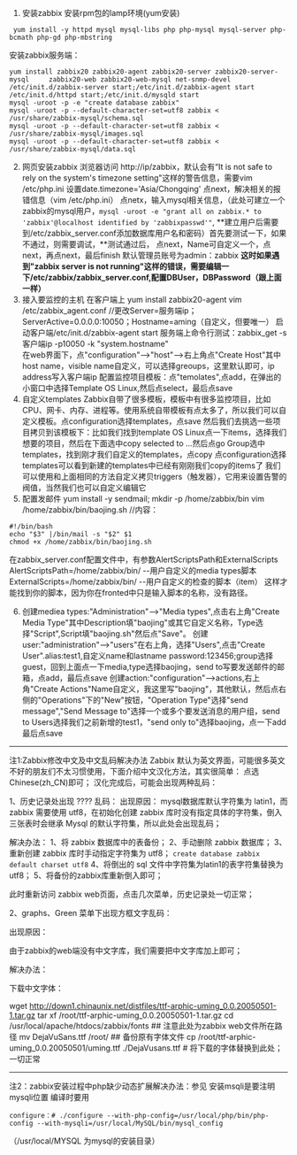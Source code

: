 1. 安装zabbix
 安装rpm包的lamp环境(yum安装)
 ```
  yum install -y httpd mysql mysql-libs php php-mysql mysql-server php-bcmath php-gd php-mbstring
 ```
 安装zabbix服务端：
 ```
yum install zabbix20 zabbix20-agent zabbix20-server zabbix20-server-mysql     zabbix20-web zabbix20-web-mysql net-snmp-devel
/etc/init.d/zabbix-server start;/etc/init.d/zabbix-agent start
/etc/init.d/httpd start;/etc/init.d/mysqld start
mysql -uroot -p -e "create database zabbix"
mysql -uroot -p --default-character-set=utf8 zabbix < /usr/share/zabbix-mysql/schema.sql
mysql -uroot -p --default-character-set=utf8 zabbix < /usr/share/zabbix-mysql/images.sql
mysql -uroot -p --default-character-set=utf8 zabbix < /usr/share/zabbix-mysql/data.sql
```
2. 网页安装zabbix
浏览器访问 http://ip/zabbix，默认会有“It is not safe to rely on the system's timezone setting"这样的警告信息，需要vim /etc/php.ini 设置date.timezone='Asia/Chongqing'
点next，解决相关的报错信息（vim /etc/php.ini）
点netx，输入mysql相关信息，（此处可建立一个zabbix的mysql用户，`mysql -uroot -e "grant all on zabbix.* to 'zabbix'@localhost identified by 'zabbixpasswd'"`,
**建立用户后需要到/etc/zabbix_server.conf添加数据库用户名和密码）首先要测试一下，如果不通过，则需要调试，**测试通过后，
点next，Name可自定义一个，点next，再点next，最后finish
默认管理员账号为admin：zabbix
**这时如果遇到"zabbix server is not running"这样的错误，需要编辑一下/etc/zabbix/zabbix_server.conf,配置DBUser，DBPassword（跟上面一样）**
3. 接入要监控的主机
在客户端上 yum install zabbix20-agent
vim /etc/zabbix_agent.conf //更改Server=服务端ip；ServerActive=0.0.0.0:10050；Hostname=aming（自定义，但要唯一）
启动客户端/etc/init.d/zabbix-agent start
服务端上命令行测试：zabbix_get -s 客户端ip -p10050 -k "system.hostname"</br>
在web界面下，点"configuration"-->"host"-->右上角点"Create Host"其中host name，visible name自定义，可以选择greoups，这里默认即可，ip address写入客户端ip
配置监控项目模板：点"temolates",点add，在弹出的小窗口中选择Template OS Linux,然后点select，最后点save
4. 自定义templates
Zabbix自带了很多模板，模板中有很多监控项目，比如CPU、网卡、内存、进程等。使用系统自带模板有点太多了，所以我们可以自定义模板。点configuration选择templates，点save
然后我们去挑选一些项目拷贝到该模板下：比如我们找到template OS Linux点一下items，选择我们想要的项目，然后在下面选中copy selected to ...然后点go
Group选中templates，找到刚才我们自定义的templates，点copy
点configuration选择templates可以看到新建的templates中已经有刚刚我们copy的items了
我们可以使用和上面相同的方法自定义拷贝triggers（触发器），它用来设置告警的阀值，当然我们也可以自定义编辑它
5. 配置发邮件
yum install -y sendmail;
mkdir -p /home/zabbix/bin
vim /home/zabbix/bin/baojing.sh  //内容：
```shell
#!/bin/bash
echo "$3" |/bin/mail -s "$2" $1
chmod +x /home/zabbix/bin/baojing.sh
```
在zabbix_server.conf配置文件中，有参数AlertScriptsPath和ExternalScripts
AlertScriptsPath=/home/zabbix/bin/ --用户自定义的media types脚本
ExternalScripts=/home/zabbix/bin/ --用户自定义的检查的脚本（item）
这样才能找到你的脚本，因为你在fronted中只是输入脚本的名称，没有路径。

6. 创建mediea types:"Administration"-->"Media types",点击右上角"Create Media Type"其中Description填"baojing"或其它自定义名称，Type选择"Script",Script填"baojing.sh"然后点"Save"。
创建user:"administration"-->"users"在右上角，选择"Users",点击"Create User".alias:test1,自定义name和lastname
password:123456;group选择guest，回到上面点一下media,type选择baojing，send to写要发送邮件的邮箱，点add，最后点save
创建action:"configuration"-->actions,右上角"Create Actions"Name自定义，我这里写"baojing"，其他默认，然后点右侧的"Operations"下的"New"按钮，"Operation Type"选择"send message","Send Message to"选择一个或多个要发送消息的用户组，send to Users选择我们之前新增的test1，"send only to"选择baojing，点一下add最后点save





-----------

注1:Zabbix修改中文及中文乱码解决办法
 Zabbix 默认为英文界面，可能很多英文不好的朋友们不太习惯使用，下面介绍中文汉化方法，其实很简单：
点选 Chinese(zh_CN)即可；
汉化完成后，可能会出现两种乱码：

1、历史记录处出现 ???? 乱码：
出现原因：
mysql数据库默认字符集为 latin1，而 zabbix 需要使用 utf8，在初始化创建 zabbix 库时没有指定具体的字符集，倒入三张表时会继承 Mysql 的默认字符集，所以此处会出现乱码；

解决办法：
1、将 zabbix 数据库中的表备份；
2、手动删除 zabbix 数据库；
3、重新创建 zabbix 库时手动指定字符集为 utf8；
  `create database zabbix default charset utf8`
4、将倒出的 sql 文件中字符集为latin1的表字符集替换为 utf8；
5、将备份的zabbix库重新倒入即可；

此时重新访问 zabbix web页面，点击几次菜单，历史记录处一切正常；

2、graphs、Green 菜单下出现方框文字乱码：

出现原因：

由于zabbix的web端没有中文字库，我们需要把中文字库加上即可；

解决办法：

下载中文字体：

wget http://down1.chinaunix.net/distfiles/ttf-arphic-uming_0.0.20050501-1.tar.gz
tar xf /root/ttf-arphic-uming_0.0.20050501-1.tar.gz
cd /usr/local/apache/htdocs/zabbix/fonts  ## 注意此处为zabbix web文件所在路径
mv DejaVuSans.ttf /root/        ## 备份原有字体文件
cp /root/ttf-arphic-uming_0.0.20050501/uming.ttf  ./DejaVusans.ttf # 将下载的字体替换到此处；
一切正常

-----------

注2：zabbix安装过程中php缺少动态扩展解决办法：参见
[](PHP添加编译时忘添加的模块方式.md)
安装msqli是要注明mysqli位置 编译时要用 
```
configure：# ./configure --with-php-config=/usr/local/php/bin/php-config --with-mysqli=/usr/local/MySQL/bin/mysql_config
```
（/usr/local/MYSQL 为mysql的安装目录）
